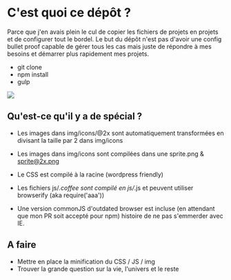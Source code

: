 # C'est quoi ce dépôt ?

Parce que j'en avais plein le cul de copier les fichiers de projets en projets et de configurer tout le bordel.
Le but du dépôt n'est pas d'avoir une config bullet proof capable de gérer tous les cas mais juste de répondre à mes besoins et démarrer plus rapidement mes projets.

- git clone
- npm install
- gulp

![](http://media.giphy.com/media/shrIxwJ2ojtrq/giphy.gif)


## Qu'est-ce qu'il y a de spécial ?

- Les images dans img/icons/@2x sont automatiquement transformées en divisant la taille par 2 dans img/icons
- Les images dans img/icons sont compilées dans une sprite.png & sprite@2x.png
- Le CSS est compilé à la racine (wordpress friendly)
- Les fichiers js/*.coffee sont compilé en js/*.js et peuvent utiliser browserify (aka require('aaa'))

- Une version commonJS d'outdated browser est incluse (en attendant que mon PR soit accepté pour npm) histoire de ne pas s'emmerder avec IE.

## A faire

- Mettre en place la minification du CSS / JS / img
- Trouver la grande question sur la vie, l'univers et le reste
